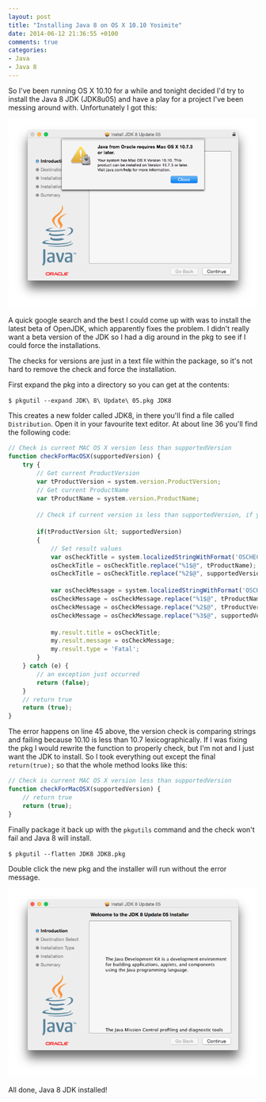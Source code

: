 ```yaml
---
layout: post
title: "Installing Java 8 on OS X 10.10 Yosimite"
date: 2014-06-12 21:36:55 +0100
comments: true
categories: 
- Java
- Java 8
---
```


So I've been running OS X 10.10 for a while and tonight decided I'd try to install the Java 8 JDK (JDK8u05)  and have a play for a project I've been messing around with. Unfortunately I got this: 

![Fail](/images/post_images/java8u05-osx-10.10-install-fail.png)

A quick google search and the best I could come up with was to install the latest beta of OpenJDK, which apparently fixes the problem. I didn't really want a beta version of the JDK so I had a dig around in the pkg to see if I could force the installations. 

The checks for versions are just in a text file within the package, so it's not hard to remove the check and force the installation.

First expand the pkg into a directory so you can get at the contents: 

`$ pkgutil --expand JDK\ 8\ Update\ 05.pkg JDK8`

This creates a new folder called JDK8, in there you'll find a file called `Distribution`. Open it in your favourite text editor. At about line 36 you'll find the following code: 

```js linenos:true start:36
// Check is current MAC OS X version less than supportedVersion
function checkForMacOSX(supportedVersion) {
    try {
        // Get current ProductVersion
        var tProductVersion = system.version.ProductVersion;
        // Get current ProductName
        var tProductName = system.version.ProductName;

        // Check if current version is less than supportedVersion, if yes Set the result type to Fatal, and give correct message to user

        if(tProductVersion &lt; supportedVersion)
        {
            // Set result values
            var osCheckTitle = system.localizedStringWithFormat('OSCHECK_TITLE');
            osCheckTitle = osCheckTitle.replace("%1$@", tProductName);
            osCheckTitle = osCheckTitle.replace("%2$@", supportedVersion);
    
            var osCheckMessage = system.localizedStringWithFormat('OSCHECK_MESSAGE');
            osCheckMessage = osCheckMessage.replace("%1$@", tProductName);
            osCheckMessage = osCheckMessage.replace("%2$@", tProductVersion);
            osCheckMessage = osCheckMessage.replace("%3$@", supportedVersion);
    
            my.result.title = osCheckTitle;
            my.result.message = osCheckMessage;
            my.result.type = 'Fatal';
        }
    } catch (e) {
        // an exception just occurred
        return (false);
    }
    // return true
    return (true);
}
```

The error happens on line 45 above, the version check is comparing strings and failing because 10.10 is less than 10.7 lexicographically. If I was fixing the pkg I would rewrite the function to properly check, but I'm not and I just want the JDK to install. So I took everything out except the final `return(true);` so that the whole method looks like this: 

``` js start:36 
// Check is current MAC OS X version less than supportedVersion
function checkForMacOSX(supportedVersion) {
    // return true
    return (true);
}
```

Finally package it back up with the `pkgutils` command and the check won't fail and Java 8 will install.

`$ pkgutil --flatten JDK8 JDK8.pkg`

Double click the new pkg and the installer will run without the error message.

![Success](/images/post_images/java8u05-osx-10.10-install-success.png)

All done, Java 8 JDK installed!


